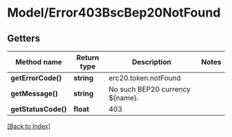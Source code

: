 # Model/Error403BscBep20NotFound

## Getters

Method name | Return type | Description | Notes
------------ | ------------- | ------------- | -------------
**getErrorCode()** | **string** | erc20.token.notFound |
**getMessage()** | **string** | No such BEP20 currency ${name}. |
**getStatusCode()** | **float** | 403 |

[[Back to Index]](../index.md)
